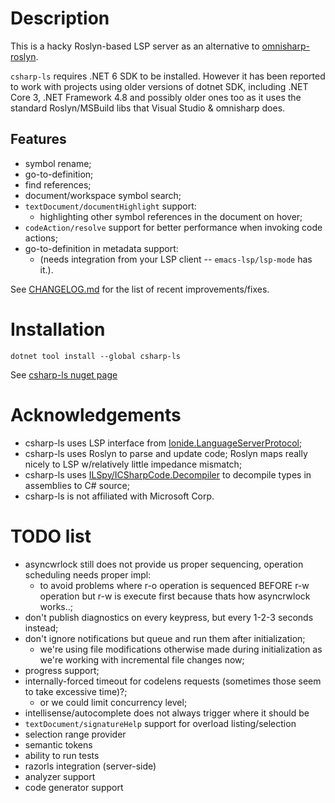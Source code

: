 # Description
This is a hacky Roslyn-based LSP server as an alternative to 
[omnisharp-roslyn](https://github.com/OmniSharp/omnisharp-roslyn).

`csharp-ls` requires .NET 6 SDK to be installed. However it has been reported 
to work with projects using older versions of dotnet SDK, including .NET Core 3, 
.NET Framework 4.8 and possibly older ones too as it uses the standard
Roslyn/MSBuild libs that Visual Studio & omnisharp does.

## Features
- symbol rename;
- go-to-definition;
- find references;
- document/workspace symbol search;
- `textDocument/documentHighlight` support:
  - highlighting other symbol references in the document on hover;
- `codeAction/resolve` support for better performance when invoking code actions;
- go-to-definition in metadata support:
  - (needs integration from your LSP client -- `emacs-lsp/lsp-mode` has it.).

See [CHANGELOG.md](CHANGELOG.md) for the list of recent improvements/fixes.

# Installation
`dotnet tool install --global csharp-ls`

See [csharp-ls nuget page](https://www.nuget.org/packages/csharp-ls/)

# Acknowledgements
- csharp-ls uses LSP interface from [Ionide.LanguageServerProtocol](https://github.com/ionide/LanguageServerProtocol);
- csharp-ls uses Roslyn to parse and update code; Roslyn maps really nicely to LSP w/relatively little impedance mismatch;
- csharp-ls uses [ILSpy/ICSharpCode.Decompiler](https://github.com/icsharpcode/ILSpy) to decompile types in assemblies to C# source;
- csharp-ls is not affiliated with Microsoft Corp.

# TODO list
 - asyncwrlock still does not provide us proper sequencing, operation scheduling needs proper impl:
   - to avoid problems where r-o operation is sequenced BEFORE r-w operation but r-w is execute first because thats how asyncrwlock works..;
 - don't publish diagnostics on every keypress, but every 1-2-3 seconds instead;
 - don't ignore notifications but queue and run them after initialization;
   - we're using file modifications otherwise made during initialization as we're working with incremental file changes now;
 - progress support;
 - internally-forced timeout for codelens requests (sometimes those seem to take excessive time)?;
   - or we could limit concurrency level;
 - intellisense/autocomplete does not always trigger where it should be
 - `textDocument/signatureHelp` support for overload listing/selection
 - selection range provider
 - semantic tokens
 - ability to run tests
 - razorls integration (server-side)
 - analyzer support
 - code generator support
